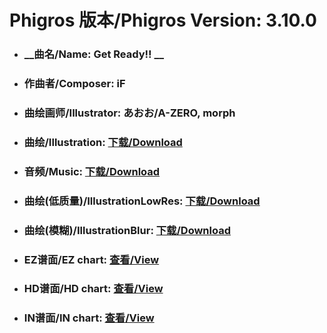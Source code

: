 
# Phigros 版本/Phigros Version:  3.10.0

- ### __曲名/Name:  Get Ready!! __

- ### __作曲者/Composer:  iF__

- ### __曲绘画师/Illustrator:  あおお/A-ZERO, morph__

- ### __曲绘/Illustration:  [下载/Download](https://github.com/Po6647A/PAR/releases/download/3.10.0/1053.png)__

- ### __音频/Music:  [下载/Download](https://github.com/Po6647A/PAR/releases/download/3.10.0/1853.ogg)__

- ### __曲绘(低质量)/IllustrationLowRes:  [下载/Download](https://github.com/Po6647A/PAR/releases/download/3.10.0/1545.png)__

- ### __曲绘(模糊)/IllustrationBlur:  [下载/Download](https://github.com/Po6647A/PAR/releases/download/3.10.0/1299.png)__


- ### __EZ谱面/EZ chart:  [查看/View](./EZ.json/index.html)__

- ### __HD谱面/HD chart:  [查看/View](./HD.json/index.html)__

- ### __IN谱面/IN chart:  [查看/View](./IN.json/index.html)__
